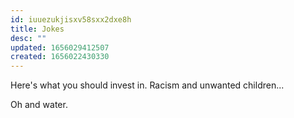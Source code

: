 ```yaml
---
id: iuuezukjisxv58sxx2dxe8h
title: Jokes
desc: ""
updated: 1656029412507
created: 1656022430330
---
```


Here's what you should invest in. Racism and unwanted children...

Oh and water.
